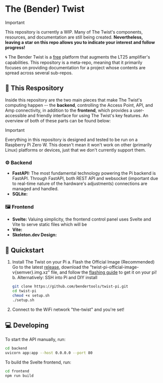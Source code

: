# The (Bender) Twist

> [!IMPORTANT]
> This repository is currently a WIP. Many of The Twist's components, resources, and documentation are still being created. **Nevertheless, leaving a star on this repo allows you to indicate your interest and follow progress!**

🌀 The Bender Twist is a [free](https://en.wikipedia.org/wiki/Free_software) platform that augments the LT25 amplifier's capabilities. This repository is a meta-repo, meaning that it primarily focuses on providing documentation for a project whose contents are spread across several sub-repos.


## 🔖 This Respository

Inside this repository are the two main pieces that make The Twist's computing happen -- the **backend**, controlling the Access Point, API, and Amp connectivity, in addition to the **frontend**, which provides a user-accessible and friendly interface for using The Twist's key features. An overview of both of these parts can be found below:

> [!IMPORTANT]
> Everything in this repository is designed and tested to be run on a Raspberry Pi Zero W. This doesn't mean it won't work on other (primarily Linux) platforms or devices, just that we don't currently support them.

### ⚙️ Backend

- **FastAPI:** The most fundamental technology powering the Pi backend is FastAPI. Through FastAPI, both REST API and websocket (important due to real-time nature of the hardware's adjustments) connections are managed and handled.
- **SQLite:**

### 🖼️ Frontend

- **Svelte:** Valuing simplicity, the frontend control panel uses Svelte and Vite to serve static files which will be 
- **Vite:** 
- **Skeleton.dev Design:**

## 🚀 Quickstart

1. Install The Twist on your Pi
  a. Flash the Official Image (Recommended)
    Go to the latest [release](/releases), download the "twist-pi-official-image-v{semver}.img.xz" file, and follow the [flashing guide](/FLASHING.md) to get it on your pi!
  b. Alternatively: SSH into Pi and DIY install
    ```bash
    git clone https://github.com/bendertools/twist-pi.git
    cd twist-pi
    chmod +x setup.sh
    ./setup.sh
    ```
2. Connect to the WiFi network "the-twist" and you're set!

## 💻 Developing

To start the API manually, run:

```bash
cd backend
uvicorn app:app --host 0.0.0.0 --port 80
```

To build the Svelte frontend, run:

```bash
cd frontend
npm run build
```
